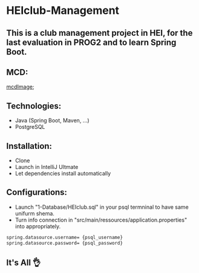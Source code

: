 # HEIclub-Management
This is a club management project in HEI,
for the last evaluation in PROG2 and to
learn Spring Boot.
--------
## MCD:

[mcdImage](./1_Database/MCD.png);

## Technologies:
- Java (Spring Boot, Maven, ...)
- PostgreSQL

## Installation:
- Clone
- Launch in IntelliJ Ultmate
- Let dependencies install automatically 

## Configurations:
- Launch "1-Database/HEIclub.sql" in your psql
termninal to have same unifurm shema.
- Turn info connection in "src/main/ressources/application.properties"
into appropriately.
```sh
spring.datasource.username= {psql_username}
spring.datasource.password= {psql_password}
```

## It's All 👌